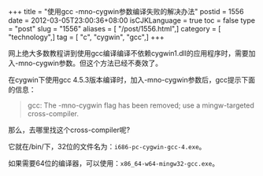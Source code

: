 +++
title = "使用gcc -mno-cygwin参数编译失败的解决办法"
postid = 1556
date = 2012-03-05T23:00:36+08:00
isCJKLanguage = true
toc = false
type = "post"
slug = "1556"
aliases = [ "/post/1556.html",]
category = [ "technology",]
tag = [ "c", "cygwin", "gcc",]
+++


网上绝大多数教程讲到使用gcc编译编译不依赖cygwin1.dll的应用程序时，需要加入-mno-cygwin参数。但这个方法已经不奏效了。

在cygwin下使用gcc
4.5.3版本编译时，加入-mno-cygwin参数后，gcc提示下面的信息：

> gcc: The -mno-cygwin flag has been removed; use a mingw-targeted
> cross-compiler.

那么，去哪里找这个cross-compiler呢?

它就在/bin/下，32位的文件名为：`i686-pc-cygwin-gcc-4.exe`。

如果需要64位的编译器，可以使用：`x86_64-w64-mingw32-gcc.exe`。

